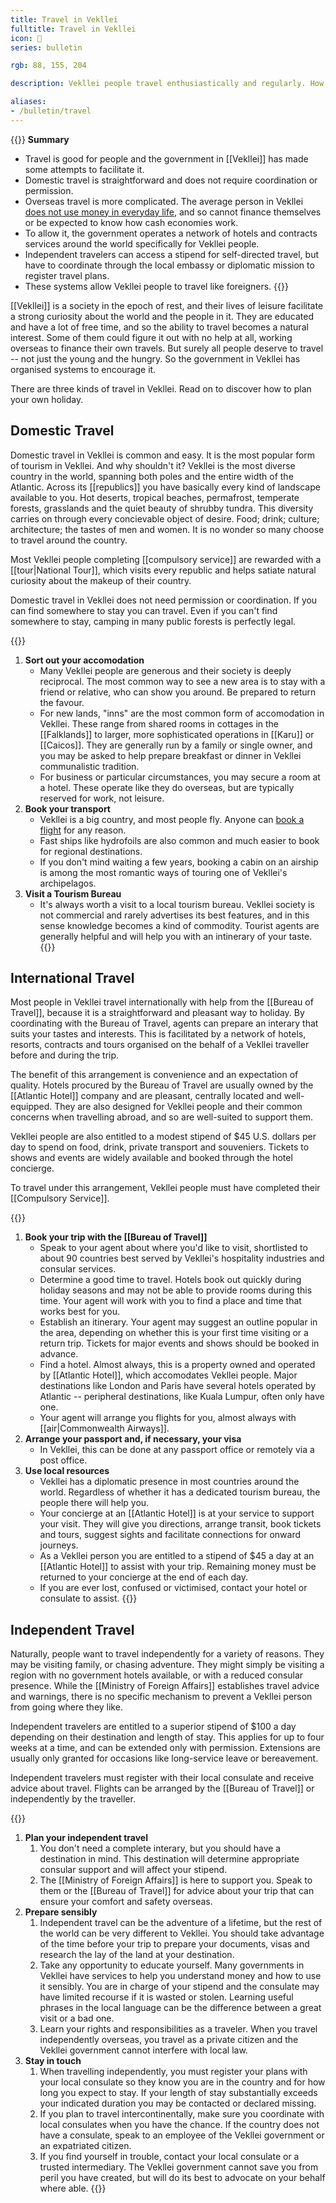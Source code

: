 ```yaml
---
title: Travel in Vekllei
fulltitle: Travel in Vekllei
icon: 🧳
series: bulletin

rgb: 88, 155, 204

description: Vekllei people travel enthusiastically and regularly. How they do so without any money is more complicated.

aliases:
- /bulletin/travel
---
```

{{<note panel>}}
**Summary**

* Travel is good for people and the government in [[Vekllei]] has made some attempts to facilitate it.
* Domestic travel is straightforward and does not require coordination or permission.
* Overseas travel is more complicated. The average person in Vekllei [does not use money in everyday life](/social-economy), and so cannot finance themselves or be expected to know how cash economies work.
* To allow it, the government operates a network of hotels and contracts services around the world specifically for Vekllei people.
* Independent travelers can access a stipend for self-directed travel, but have to coordinate through the local embassy or diplomatic mission to register travel plans.
* These systems allow Vekllei people to travel like foreigners.
{{</note>}}

[[Vekllei]] is a society in the epoch of rest, and their lives of leisure facilitate a strong curiosity about the world and the people in it. They are educated and have a lot of free time, and so the ability to travel becomes a natural interest. Some of them could figure it out with no help at all, working overseas to finance their own travels. But surely all people deserve to travel -- not just the young and the hungry. So the government in Vekllei has organised systems to encourage it.

There are three kinds of travel in Vekllei. Read on to discover how to plan your own holiday.

## Domestic Travel

Domestic travel in Vekllei is common and easy. It is the most popular form of tourism in Vekllei. And why shouldn't it? Vekllei is the most diverse country in the world, spanning both poles and the entire width of the Atlantic. Across its [[republics]] you have basically every kind of landscape available to you. Hot deserts, tropical beaches, permafrost, temperate forests, grasslands and the quiet beauty of shrubby tundra. This diversity carries on through every concievable object of desire. Food; drink; culture; architecture; the tastes of men and women. It is no wonder so many choose to travel around the country.

Most Vekllei people completing [[compulsory service]] are rewarded with a [[tour|National Tour]], which visits every republic and helps satiate natural curiosity about the makeup of their country. 

Domestic travel in Vekllei does not need permission or coordination. If you can find somewhere to stay you can travel. Even if you can't find somewhere to stay, camping in many public forests is perfectly legal.

{{<note>}}
1. **Sort out your accomodation**
    * Many Vekllei people are generous and their society is deeply reciprocal. The most common way to see a new area is to stay with a friend or relative, who can show you around. Be prepared to return the favour.
    * For new lands, "inns" are the most common form of accomodation in Vekllei. These range from shared rooms in cottages in the [[Falklands]] to larger, more sophisticated operations in [[Karu]] or [[Caicos]]. They are generally run by a family or single owner, and you may be asked to help prepare breakfast or dinner in Vekllei communalistic tradition.
    * For business or particular circumstances, you may secure a room at a hotel. These operate like they do overseas, but are typically reserved for work, not leisure.
2. **Book your transport**
    * Vekllei is a big country, and most people fly. Anyone can [book a flight](/bulletin/airline-travel/) for any reason.
    * Fast ships like hydrofoils are also common and much easier to book for regional destinations.
    * If you don't mind waiting a few years, booking a cabin on an airship is among the most romantic ways of touring one of Vekllei's archipelagos.
3. **Visit a Tourism Bureau**
    * It's always worth a visit to a local tourism bureau. Vekllei society is not commercial and rarely advertises its best features, and in this sense knowledge becomes a kind of commodity. Tourist agents are generally helpful and will help you with an intinerary of your taste.
{{</note>}}

## International Travel

Most people in Vekllei travel internationally with help from the [[Bureau of Travel]], because it is a straightforward and pleasant way to holiday. By coordinating with the Bureau of Travel, agents can prepare an interary that suits your tastes and interests. This is facilitated by a network of hotels, resorts, contracts and tours organised on the behalf of a Vekllei traveller before and during the trip.

The benefit of this arrangement is convenience and an expectation of quality. Hotels procured by the Bureau of Travel are usually owned by the [[Atlantic Hotel]] company and are pleasant, centrally located and well-equipped. They are also designed for Vekllei people and their common concerns when travelling abroad, and so are well-suited to support them.

Vekllei people are also entitled to a modest stipend of $45 U.S. dollars per day to spend on food, drink, private transport and souveniers. Tickets to shows and events are widely available and booked through the hotel concierge.

To travel under this arrangement, Vekllei people must have completed their [[Compulsory Service]].

{{<note>}}
1. **Book your trip with the [[Bureau of Travel]]**
    * Speak to your agent about where you'd like to visit, shortlisted to about 90 countries best served by Vekllei's hospitality industries and consular services.
    * Determine a good time to travel. Hotels book out quickly during holiday seasons and may not be able to provide rooms during this time. Your agent will work with you to find a place and time that works best for you.
    * Establish an itinerary. Your agent may suggest an outline popular in the area, depending on whether this is your first time visiting or a return trip. Tickets for major events and shows should be booked in advance.
    * Find a hotel. Almost always, this is a property owned and operated by [[Atlantic Hotel]], which accomodates Vekllei people. Major destinations like London and Paris have several hotels operated by Atlantic -- peripheral destinations, like Kuala Lumpur, often only have one.
    * Your agent will arrange you flights for you, almost always with [[air|Commonwealth Airways]].
2. **Arrange your passport and, if necessary, your visa**
    * In Vekllei, this can be done at any passport office or remotely via a post office.
3. **Use local resources**
    * Vekllei has a diplomatic presence in most countries around the world. Regardless of whether it has a dedicated tourism bureau, the people there will help you.
    * Your concierge at an [[Atlantic Hotel]] is at your service to support your visit. They will give you directions, arrange transit, book tickets and tours, suggest sights and facilitate connections for onward journeys.
    * As a Vekllei person you are entitled to a stipend of $45 a day at an [[Atlantic Hotel]] to assist with your trip. Remaining money must be returned to your concierge at the end of each day.
    * If you are ever lost, confused or victimised, contact your hotel or consulate to assist.
{{</note>}}

## Independent Travel

Naturally, people want to travel independently for a variety of reasons. They may be visiting family, or chasing adventure. They might simply be visiting a region with no government hotels available, or with a reduced consular presence. While the [[Ministry of Foreign Affairs]] establishes travel advice and warnings, there is no specific mechanism to prevent a Vekllei person from going where they like.

Independent travelers are entitled to a superior stipend of $100 a day depending on their destination and length of stay. This applies for up to four weeks at a time, and can be extended only with permission. Extensions are usually only granted for occasions like long-service leave or bereavement.

Independent travelers must register with their local consulate and receive advice about travel. Flights can be arranged by the [[Bureau of Travel]] or independently by the traveller.

{{<note>}}
1. **Plan your independent travel**
    1. You don't need a complete interary, but you should have a destination in mind. This destination will determine appropriate consular support and will affect your stipend.
    2. The [[Ministry of Foreign Affairs]] is here to support you. Speak to them or the [[Bureau of Travel]] for advice about your trip that can ensure your comfort and safety overseas.
2. **Prepare sensibly**
    1. Independent travel can be the adventure of a lifetime, but the rest of the world can be very different to Vekllei. You should take advantage of the time before your trip to prepare your documents, visas and research the lay of the land at your destination.
    2. Take any opportunity to educate yourself. Many governments in Vekllei have services to help you understand money and how to use it sensibly. You are in charge of your stipend and the consulate may have limited recourse if it is wasted or stolen. Learning useful phrases in the local language can be the difference between a great visit or a bad one.
    3. Learn your rights and responsibilities as a traveler. When you travel independently overseas, you travel as a private citizen and the Vekllei government cannot interfere with local law.
3. **Stay in touch**
    1. When travelling independently, you must register your plans with your local consulate so they know you are in the country and for how long you expect to stay. If your length of stay substantially exceeds your indicated duration you may be contacted or declared missing.
    2. If you plan to travel intercontinentally, make sure you coordinate with local consulates when you have the chance. If the country does not have a consulate, speak to an employee of the Vekllei government or an expatriated citizen.
    3. If you find yourself in trouble, contact your local consulate or a trusted intermediary. The Vekllei government cannot save you from peril you have created, but will do its best to advocate on your behalf where able.
{{</note>}}